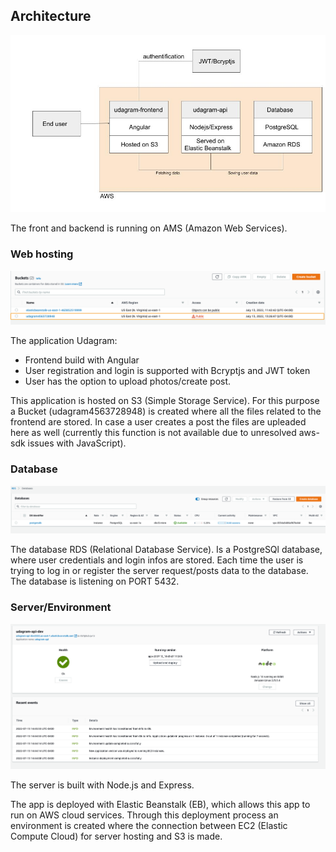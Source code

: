 ## Architecture

![Architecture](./screenshots/Architecture.jpg)

The front and backend is running on AMS (Amazon Web Services).

### Web hosting

![s3](/screenshots/S3.png)

The application Udagram:

- Frontend build with Angular
- User registration and login is supported with Bcryptjs and JWT token
- User has the option to upload photos/create post.

This application is hosted on S3 (Simple Storage Service). For this purpose a Bucket (udagram4563728948) is created where all the files related to the frontend are stored. In case a user creates a post the files are upleaded here as well (currently this function is not available due to unresolved aws-sdk issues with JavaScript).

### Database

![database](/screenshots/db.png)

The database RDS (Relational Database Service). Is a PostgreSQl database, where user credentials and login infos are stored. Each time the user is trying to log in or register the server request/posts data to the database. The database is listening on PORT 5432.

### Server/Environment

![eb](/screenshots/EB.png)

The server is built with Node.js and Express.

The app is deployed with Elastic Beanstalk (EB), which allows this app to run on AWS cloud services. Through this deployment process an environment is created where the connection between EC2 (Elastic Compute Cloud) for server hosting and S3 is made.
